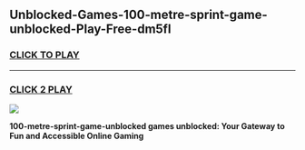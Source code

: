 
## Unblocked-Games-100-metre-sprint-game-unblocked-Play-Free-dm5fl
<h3>
<a href="https://premium76.site?title=100-metre-sprint-game-unblocked&ref=21A">CLICK TO PLAY</a></h3>
<hr>

<h3>
<a href="https://premium76.site?title=100-metre-sprint-game-unblocked&ref=21A">CLICK 2 PLAY</a>
  
</h3>

<a href="https://premium76.site?title=100-metre-sprint-game-unblocked&ref=21A"><img src="https://clearcache.store/games.png"></a>


**100-metre-sprint-game-unblocked games unblocked: Your Gateway to Fun and Accessible Online Gaming**
